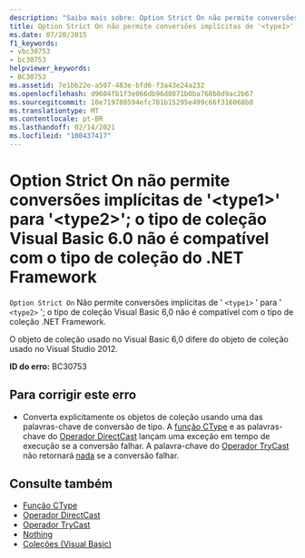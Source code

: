 ```yaml
---
description: "Saiba mais sobre: Option Strict On não permite conversões implícitas de ' <type1> ' para ' <type2> '; o tipo de coleção Visual Basic 6,0 não é compatível com o tipo de coleção .NET Framework"
title: Option Strict On não permite conversões implícitas de '<type1>' para '<type2>'; o tipo de coleção Visual Basic 6.0 não é compatível com o tipo de coleção do .NET Framework
ms.date: 07/20/2015
f1_keywords:
- vbc30753
- bc30753
helpviewer_keywords:
- BC30753
ms.assetid: 7e1bb22e-a507-483e-bfd6-f3a43e24a232
ms.openlocfilehash: d9604fb1f3e066db96d0871b0ba768b8d9ac2b67
ms.sourcegitcommit: 10e719780594efc781b15295e499c66f316068b8
ms.translationtype: MT
ms.contentlocale: pt-BR
ms.lasthandoff: 02/14/2021
ms.locfileid: "100437417"
---
```

# <a name="option-strict-on-disallows-implicit-conversions-from-type1-to-type2-the-visual-basic-60-collection-type-is-not-compatible-with-the-net-framework-collection-type"></a>Option Strict On não permite conversões implícitas de '\<type1>' para '\<type2>'; o tipo de coleção Visual Basic 6.0 não é compatível com o tipo de coleção do .NET Framework

`Option Strict On` Não permite conversões implícitas de ' `<type1>` ' para ' `<type2>` '; o tipo de coleção Visual Basic 6,0 não é compatível com o tipo de coleção .NET Framework.

 O objeto de coleção usado no Visual Basic 6,0 difere do objeto de coleção usado no Visual Studio 2012.

 **ID do erro:** BC30753

## <a name="to-correct-this-error"></a>Para corrigir este erro

- Converta explicitamente os objetos de coleção usando uma das palavras-chave de conversão de tipo. A [função CType](../language-reference/functions/ctype-function.md) e as palavras-chave do [Operador DirectCast](../language-reference/operators/directcast-operator.md) lançam uma exceção em tempo de execução se a conversão falhar. A palavra-chave do [Operador TryCast](../language-reference/operators/trycast-operator.md) não retornará [nada](../language-reference/nothing.md) se a conversão falhar.

## <a name="see-also"></a>Consulte também

- [Função CType](../language-reference/functions/ctype-function.md)
- [Operador DirectCast](../language-reference/operators/directcast-operator.md)
- [Operador TryCast](../language-reference/operators/trycast-operator.md)
- [Nothing](../language-reference/nothing.md)
- [Coleções (Visual Basic)](../programming-guide/concepts/collections.md)
